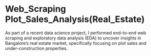 # Web_Scraping Plot_Sales_Analysis(Real_Estate)
  As part of a recent data science project, I performed end-to-end web scraping and exploratory data analysis (EDA) to uncover insights in Bangalore’s real estate market, specifically focusing on plot sales and under-construction properties.
